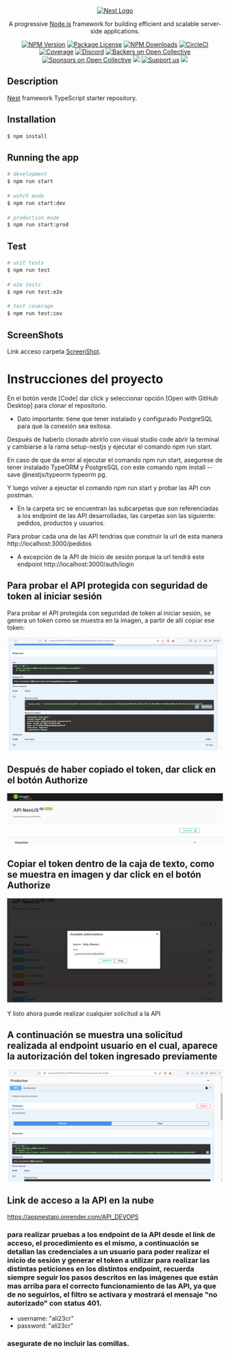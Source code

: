 <p align="center">
  <a href="http://nestjs.com/" target="blank"><img src="https://nestjs.com/img/logo-small.svg" width="200" alt="Nest Logo" /></a>
</p>

[circleci-image]: https://img.shields.io/circleci/build/github/nestjs/nest/master?token=abc123def456
[circleci-url]: https://circleci.com/gh/nestjs/nest

  <p align="center">A progressive <a href="http://nodejs.org" target="_blank">Node.js</a> framework for building efficient and scalable server-side applications.</p>
    <p align="center">
<a href="https://www.npmjs.com/~nestjscore" target="_blank"><img src="https://img.shields.io/npm/v/@nestjs/core.svg" alt="NPM Version" /></a>
<a href="https://www.npmjs.com/~nestjscore" target="_blank"><img src="https://img.shields.io/npm/l/@nestjs/core.svg" alt="Package License" /></a>
<a href="https://www.npmjs.com/~nestjscore" target="_blank"><img src="https://img.shields.io/npm/dm/@nestjs/common.svg" alt="NPM Downloads" /></a>
<a href="https://circleci.com/gh/nestjs/nest" target="_blank"><img src="https://img.shields.io/circleci/build/github/nestjs/nest/master" alt="CircleCI" /></a>
<a href="https://coveralls.io/github/nestjs/nest?branch=master" target="_blank"><img src="https://coveralls.io/repos/github/nestjs/nest/badge.svg?branch=master#9" alt="Coverage" /></a>
<a href="https://discord.gg/G7Qnnhy" target="_blank"><img src="https://img.shields.io/badge/discord-online-brightgreen.svg" alt="Discord"/></a>
<a href="https://opencollective.com/nest#backer" target="_blank"><img src="https://opencollective.com/nest/backers/badge.svg" alt="Backers on Open Collective" /></a>
<a href="https://opencollective.com/nest#sponsor" target="_blank"><img src="https://opencollective.com/nest/sponsors/badge.svg" alt="Sponsors on Open Collective" /></a>
  <a href="https://paypal.me/kamilmysliwiec" target="_blank"><img src="https://img.shields.io/badge/Donate-PayPal-ff3f59.svg"/></a>
    <a href="https://opencollective.com/nest#sponsor"  target="_blank"><img src="https://img.shields.io/badge/Support%20us-Open%20Collective-41B883.svg" alt="Support us"></a>
  <a href="https://twitter.com/nestframework" target="_blank"><img src="https://img.shields.io/twitter/follow/nestframework.svg?style=social&label=Follow"></a>
</p>
  <!--[![Backers on Open Collective](https://opencollective.com/nest/backers/badge.svg)](https://opencollective.com/nest#backer)
  [![Sponsors on Open Collective](https://opencollective.com/nest/sponsors/badge.svg)](https://opencollective.com/nest#sponsor)-->

## Description

[Nest](https://github.com/nestjs/nest) framework TypeScript starter repository.

## Installation

```bash
$ npm install
```

## Running the app

```bash
# development
$ npm run start

# watch mode
$ npm run start:dev

# production mode
$ npm run start:prod
```

## Test

```bash
# unit tests
$ npm run test

# e2e tests
$ npm run test:e2e

# test coverage
$ npm run test:cov
```

<!-- ## Support

Nest is an MIT-licensed open source project. It can grow thanks to the sponsors and support by the amazing backers. If you'd like to join them, please [read more here](https://docs.nestjs.com/support).

## Stay in touch

- Author - [Kamil Myśliwiec](https://kamilmysliwiec.com)
- Website - [https://nestjs.com](https://nestjs.com/)
- Twitter - [@nestframework](https://twitter.com/nestframework)

## License

Nest is [MIT licensed](LICENSE). -->

## ScreenShots

Link acceso carpeta [ScreenShot](https://github.com/jemga98/app-api-gabriel-p/tree/main/screenshots).



# Instrucciones del proyecto

En el botón verde [Code] dar click y seleccionar opción [Open with GitHub Desktop] para clonar el repositorio.

- Dato importante: tiene que tener instalado y configurado PostgreSQL para que la conexión sea exitosa.

Después de haberlo clonado abrirlo con visual studio code abrir la terminal y cambiarse a la rama setup-nestjs y ejecutar el comando npm run start.

En caso de que da error al ejecutar el comando npm run start, asegurese de tener instalado TypeORM y PostgreSQL con este comando npm install --save @nestjs/typeorm typeorm pg.

Y luego volver a ejeuctar el comando npm run start y probar las API con postman.

- En la carpeta src se encuentran las subcarpetas que son referenciadas a los endpoint de las API desarrolladas, las carpetas son las siguiente: pedidos, productos y usuarios.

Para probar cada una de las API tendrias que construir la url de esta manera http://localhost:3000/pedidos

- A excepción de la API de Inicio de sesión porque la url tendrá este endpoint http://localhost:3000/auth/login


## Para probar el API protegida con seguridad de token al iniciar sesión

Para probar el API protegida con seguridad de token al iniciar sesión, se genera un token como se muestra en la imagen, a partir de allí copiar ese token:

![Token de Inicio de Sesión](./screenshots/Pruebas_API/token_inicio_sesion.png)

## Después de haber copiado el token, dar click en el botón Authorize

![Token Autorizacion](./screenshots/Pruebas_API/autorizacion_by_token_proteccion_seguridad.png)

## Copiar el token dentro de la caja de texto, como se muestra en imagen y dar click en el botón Authorize

![Token Autorizacion](./screenshots/Pruebas_API/seguridad_bytoken_acceder_endpoint.png)

Y listo ahora puede realizar cualquier solicitud a la API

## A continuación se muestra una solicitud realizada al endpoint usuario en el cual, aparece la autorización del token ingresado previamente

![Solicitud token](./screenshots/Pruebas_API/solicitud_getProducto_validada_bytoken.png)


## Link de acceso a la API en la nube

https://appnestapi.onrender.com/API_DEVOPS


### para realizar pruebas a los endpoint de la API desde el link de acceso, el procedimiento es el mismo, a continuación se detallan las credenciales a un usuario para poder realizar el inicio de sesión y generar el token a utilizar para realizar las distintas peticiones en los distintos endpoint, recuerda siempre seguir los pasos descritos en las imágenes que están mas arriba para el correcto funcionamiento de las API, ya que de no seguirlos, el filtro se activara y mostrará el mensaje "no autorizado" con status 401.

- username: "ali23cr"
- password: "ali23cr"

### asegurate de no incluir las comillas.